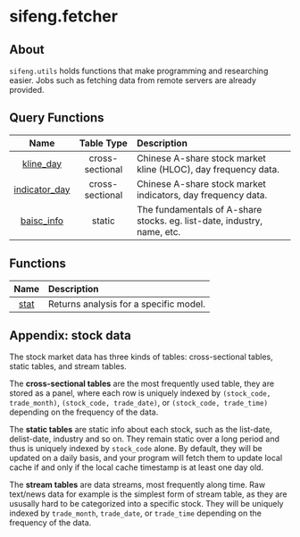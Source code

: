 # sifeng.fetcher

## About

`sifeng.utils` holds functions that make programming and researching easier. Jobs such as fetching data from remote servers are already provided.

## Query Functions

| Name |Table Type | Description |
| :--: | :--: | :-- |
| [kline_day](kline_day.md) | cross-sectional | Chinese A-share stock market kline (HLOC), day frequency data. |
| [indicator_day](indicator_day.md) | cross-sectional|Chinese A-share stock market indicators, day frequency data. |
| [baisc_info](basic_info.md) | static | The fundamentals of A-share stocks. eg. list-date, industry, name, etc. |

## Functions

| Name | Description |
| :--: | :-- |
| [stat](stat.md) | Returns analysis for a specific model. |

## Appendix: stock data

The stock market data has three kinds of tables: cross-sectional tables, static tables, and stream tables.

The **cross-sectional tables** are the most frequently used table, they are stored as a panel, where each row is uniquely indexed by `(stock_code, trade_month)`, `(stock_code, trade_date)`, or `(stock_code, trade_time)` depending on the frequency of the data.

The **static tables** are static info about each stock, such as the list-date, delist-date, industry and so on. They remain static over a long period and thus is uniquely indexed by `stock_code` alone. By default, they will be updated on a daily basis, and your program will fetch them to update local cache if and only if the local cache timestamp is at least one day old.

The **stream tables** are data streams, most frequently along time. Raw text/news data for example is the simplest form of stream table, as they are ususally hard to be categorized into a specific stock. They will be uniquely indexed by `trade_month`, `trade_date`, or `trade_time` depending on the frequency of the data.
